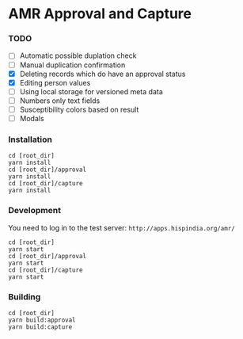 # AMR Approval and Capture

### TODO
- [ ] Automatic possible duplation check
- [ ] Manual duplication confirmation
- [x] Deleting records which do have an approval status
- [x] Editing person values
- [ ] Using local storage for versioned meta data
- [ ] Numbers only text fields
- [ ] Susceptibility colors based on result
- [ ] Modals

### Installation

```
cd [root_dir]
yarn install
cd [root_dir]/approval
yarn install
cd [root_dir]/capture
yarn install
```

### Development

You need to log in to the test server:
`http://apps.hispindia.org/amr/`

```
cd [root_dir]
yarn start
cd [root_dir]/approval
yarn start
cd [root_dir]/capture
yarn start
```

### Building

```
cd [root_dir]
yarn build:approval
yarn build:capture
```

